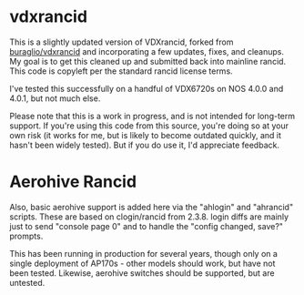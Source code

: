 # vdxrancid
This is a slightly updated version of VDXrancid, forked from 
[buraglio/vdxrancid](https://github.com/buraglio/vdxrancid) and incorporating
a few updates, fixes, and cleanups.
My goal is to get this cleaned up and submitted back into mainline rancid.
This code is copyleft per the standard rancid license terms.

I've tested this successfully on a handful of VDX6720s on NOS 4.0.0 and 4.0.1,
but not much else.

Please note that this is a work in progress, and is not intended for long-term
support.  If you're using this code from this source, you're doing so at
your own risk (it works for me, but is likely to become outdated quickly,
and it hasn't been widely tested).  But if you do use it, I'd appreciate
feedback.


# Aerohive Rancid
Also, basic aerohive support is added here via the "ahlogin" and "ahrancid"
scripts.
These are based on clogin/rancid from 2.3.8.
login diffs are mainly just to send "console page 0" and to handle the
"config changed, save?" prompts.

This has been running in production for several years, though only
on a single deployment of AP170s - other models should work, but have
not been tested.  Likewise, aerohive switches should be supported, but are
untested.

